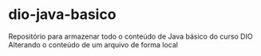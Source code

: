 # dio-java-basico
Repositório para armazenar todo o conteúdo de Java básico do curso DIO
Alterando o conteúdo de um arquivo de forma local
